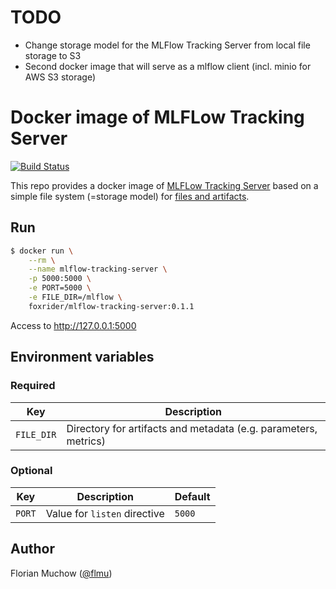 # TODO
- Change storage model for the MLFlow Tracking Server from local file storage to S3
- Second docker image that will serve as a mlflow client (incl. minio for AWS S3 storage)

# Docker image of MLFLow Tracking Server

[![Build Status](https://travis-ci.org/flmu/mlflow-tracking-server.svg?branch=master)](https://travis-ci.org/flmu/mlflow-tracking-server)

This repo provides a docker image of [MLFLow Tracking Server](https://www.mlflow.org/docs/latest/tracking.html) based on a simple file system (=storage model) for [files and artifacts](https://www.mlflow.org/docs/latest/tracking.html#storage).

## Run

```bash
$ docker run \
    --rm \
    --name mlflow-tracking-server \
    -p 5000:5000 \
    -e PORT=5000 \
    -e FILE_DIR=/mlflow \
    foxrider/mlflow-tracking-server:0.1.1
```

Access to http://127.0.0.1:5000

## Environment variables

### Required

|Key|Description|
|---|---|
|`FILE_DIR`|Directory for artifacts and metadata (e.g. parameters, metrics)|

### Optional

|Key|Description|Default|
|---|---|---|
|`PORT`|Value for `listen` directive|`5000`|

## Author

Florian Muchow ([@flmu](https://github.com/flmu))
